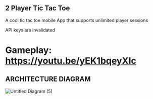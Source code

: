 ## 2 Player Tic Tac Toe

A cool tic tac toe mobile App that supports unlimited player sessions

API keys are invalidated

# Gameplay: https://youtu.be/yEK1bqeyXIc
   
## ARCHITECTURE DIAGRAM

![Untitled Diagram (5)](https://user-images.githubusercontent.com/54625060/114279184-f7851300-9a65-11eb-8133-f57f69d984c6.png)
